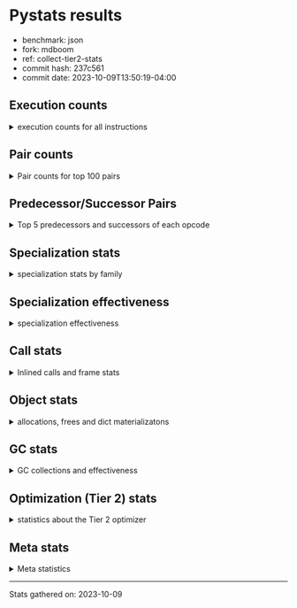 
# Pystats results

- benchmark: json
- fork: mdboom
- ref: collect-tier2-stats
- commit hash: 237c561
- commit date: 2023-10-09T13:50:19-04:00

## Execution counts

<details>
<summary> execution counts for all instructions </summary>

|Name | Count | Self | Cumulative | Miss ratio | 
|---|---:|---:|---:|---:|
| LOAD_FAST | 17,550,600 | 22.4% | 22.4% |  |
| POP_JUMP_IF_NOT_NONE | 6,192,000 | 7.9% | 30.3% |  |
| CALL | 5,163,560 | 6.6% | 36.8% |  |
| LOAD_FAST_LOAD_FAST | 4,129,260 | 5.3% | 42.1% |  |
| LOAD_ATTR_METHOD_NO_DICT | 3,097,080 | 3.9% | 46.0% |  |
| LOAD_CONST | 3,096,360 | 3.9% | 50.0% |  |
| RESUME_CHECK | 3,096,360 | 3.9% | 53.9% |  |
| RETURN_VALUE | 3,096,240 | 3.9% | 57.9% |  |
| LOAD_GLOBAL_BUILTIN | 3,096,120 | 3.9% | 61.8% |  |
| POP_JUMP_IF_FALSE | 3,096,000 | 3.9% | 65.8% |  |
| PUSH_NULL | 2,066,220 | 2.6% | 68.4% |  |
| STORE_FAST_STORE_FAST | 2,064,120 | 2.6% | 71.0% |  |
| UNPACK_SEQUENCE_TWO_TUPLE | 2,064,120 | 2.6% | 73.7% |  |
| CALL_METHOD_DESCRIPTOR_FAST | 2,064,060 | 2.6% | 76.3% |  |
| LOAD_ATTR_METHOD_WITH_VALUES | 2,064,000 | 2.6% | 78.9% |  |
| TO_BOOL_BOOL | 2,064,000 | 2.6% | 81.6% |  |
| STORE_FAST | 1,036,260 | 1.3% | 82.9% |  |
| LOAD_GLOBAL_MODULE | 1,034,260 | 1.3% | 84.2% |  |
| ENTER_EXECUTOR | 1,032,960 | 1.3% | 85.5% |  |
| POP_JUMP_IF_TRUE | 1,032,960 | 1.3% | 86.8% |  |
| TO_BOOL | 1,032,240 | 1.3% | 88.1% |  |
| POP_TOP | 1,032,180 | 1.3% | 89.5% |  |
| LOAD_ATTR_INSTANCE_VALUE | 1,032,120 | 1.3% | 90.8% |  |
| NOP | 1,032,060 | 1.3% | 92.1% |  |
| BUILD_TUPLE | 1,032,060 | 1.3% | 93.4% |  |
| CALL_KW | 1,032,000 | 1.3% | 94.7% |  |
| CALL_ISINSTANCE | 1,032,000 | 1.3% | 96.0% |  |
| CALL_LEN | 1,032,000 | 1.3% | 97.4% |  |
| CALL_PY_WITH_DEFAULTS | 1,032,000 | 1.3% | 98.7% |  |
| COMPARE_OP_INT | 1,032,000 | 1.3% | 100.0% |  |
| LOAD_ATTR_MODULE | 2,080 | 0.0% | 100.0% |  |
| GET_ITER | 1,020 | 0.0% | 100.0% |  |
| CALL_LIST_APPEND | 1,020 | 0.0% | 100.0% |  |
| BINARY_OP_ADD_FLOAT | 960 | 0.0% | 100.0% | 6.2% |
| BINARY_OP_SUBTRACT_FLOAT | 960 | 0.0% | 100.0% |  |
| FOR_ITER_LIST | 960 | 0.0% | 100.0% |  |
| TO_BOOL_STR | 960 | 0.0% | 100.0% |  |
| LOAD_ATTR | 320 | 0.0% | 100.0% |  |
| LOAD_DEREF | 180 | 0.0% | 100.0% |  |
| STORE_ATTR_INSTANCE_VALUE | 180 | 0.0% | 100.0% |  |
| LOAD_GLOBAL | 140 | 0.0% | 100.0% |  |
| INTERPRETER_EXIT | 120 | 0.0% | 100.0% |  |
| BUILD_LIST | 120 | 0.0% | 100.0% |  |
| CALL_FUNCTION_EX | 120 | 0.0% | 100.0% |  |
| RETURN_CONST | 120 | 0.0% | 100.0% |  |
| CALL_PY_EXACT_ARGS | 120 | 0.0% | 100.0% |  |
| BINARY_OP | 80 | 0.0% | 100.0% |  |
| BINARY_SLICE | 60 | 0.0% | 100.0% |  |
| BEFORE_WITH | 60 | 0.0% | 100.0% |  |
| CALL_INTRINSIC_1 | 60 | 0.0% | 100.0% |  |
| COPY_FREE_VARS | 60 | 0.0% | 100.0% |  |
| LIST_EXTEND | 60 | 0.0% | 100.0% |  |
| LOAD_FAST_CHECK | 60 | 0.0% | 100.0% |  |
| CALL_BUILTIN_CLASS | 60 | 0.0% | 100.0% |  |
| CALL_BUILTIN_FAST | 60 | 0.0% | 100.0% |  |
| CALL_BUILTIN_FAST_WITH_KEYWORDS | 60 | 0.0% | 100.0% |  |
| CALL_METHOD_DESCRIPTOR_FAST_WITH_KEYWORDS | 60 | 0.0% | 100.0% |  |
| FOR_ITER_RANGE | 60 | 0.0% | 100.0% |  |
| JUMP_BACKWARD | 20 | 0.0% | 100.0% |  |
| UNPACK_SEQUENCE | 20 | 0.0% | 100.0% |  |


</details>

## Pair counts

<details>
<summary> Pair counts for top 100 pairs </summary>

|Pair | Count | Self | Cumulative | 
|---|---:|---:|---:|
| LOAD_FAST POP_JUMP_IF_NOT_NONE | 6,192,000 | 7.9% | 7.9% |
| POP_JUMP_IF_NOT_NONE LOAD_FAST | 6,192,000 | 7.9% | 15.8% |
| POP_JUMP_IF_FALSE LOAD_FAST | 3,096,000 | 3.9% | 19.7% |
| UNPACK_SEQUENCE_TWO_TUPLE STORE_FAST_STORE_FAST | 2,064,120 | 2.6% | 22.4% |
| LOAD_CONST CALL | 2,064,060 | 2.6% | 25.0% |
| LOAD_GLOBAL_BUILTIN LOAD_FAST | 2,064,060 | 2.6% | 27.6% |
| CALL LOAD_ATTR_METHOD_NO_DICT | 2,064,000 | 2.6% | 30.2% |
| LOAD_FAST LOAD_GLOBAL_BUILTIN | 2,064,000 | 2.6% | 32.9% |
| LOAD_FAST_LOAD_FAST CALL | 2,064,000 | 2.6% | 35.5% |
| LOAD_ATTR_METHOD_NO_DICT CALL_METHOD_DESCRIPTOR_FAST | 2,064,000 | 2.6% | 38.1% |
| TO_BOOL_BOOL POP_JUMP_IF_FALSE | 2,064,000 | 2.6% | 40.8% |
| STORE_FAST LOAD_FAST | 1,035,000 | 1.3% | 42.1% |
| PUSH_NULL LOAD_FAST | 1,033,080 | 1.3% | 43.4% |
| LOAD_FAST LOAD_ATTR_METHOD_NO_DICT | 1,033,000 | 1.3% | 44.7% |
| POP_JUMP_IF_TRUE LOAD_GLOBAL_MODULE | 1,032,960 | 1.3% | 46.0% |
| LOAD_FAST RETURN_VALUE | 1,032,120 | 1.3% | 47.4% |
| RETURN_VALUE RETURN_VALUE | 1,032,060 | 1.3% | 48.7% |
| BUILD_TUPLE RETURN_VALUE | 1,032,060 | 1.3% | 50.0% |
| LOAD_FAST LOAD_ATTR_INSTANCE_VALUE | 1,032,060 | 1.3% | 51.3% |
| LOAD_FAST_LOAD_FAST BUILD_TUPLE | 1,032,060 | 1.3% | 52.6% |
| STORE_FAST_STORE_FAST LOAD_FAST | 1,032,060 | 1.3% | 53.9% |
| STORE_FAST_STORE_FAST LOAD_FAST_LOAD_FAST | 1,032,060 | 1.3% | 55.2% |
| CALL_METHOD_DESCRIPTOR_FAST STORE_FAST | 1,032,060 | 1.3% | 56.6% |
| RESUME_CHECK LOAD_FAST | 1,032,060 | 1.3% | 57.9% |
| RETURN_VALUE UNPACK_SEQUENCE_TWO_TUPLE | 1,032,040 | 1.3% | 59.2% |
| RESUME_CHECK LOAD_GLOBAL_BUILTIN | 1,032,040 | 1.3% | 60.5% |
| NOP LOAD_FAST | 1,032,000 | 1.3% | 61.8% |
| POP_TOP ENTER_EXECUTOR | 1,032,000 | 1.3% | 63.1% |
| PUSH_NULL LOAD_FAST_LOAD_FAST | 1,032,000 | 1.3% | 64.5% |
| RETURN_VALUE POP_TOP | 1,032,000 | 1.3% | 65.8% |
| TO_BOOL POP_JUMP_IF_TRUE | 1,032,000 | 1.3% | 67.1% |
| CALL RESUME_CHECK | 1,032,000 | 1.3% | 68.4% |
| CALL TO_BOOL_BOOL | 1,032,000 | 1.3% | 69.7% |
| CALL UNPACK_SEQUENCE_TWO_TUPLE | 1,032,000 | 1.3% | 71.0% |
| CALL_KW RESUME_CHECK | 1,032,000 | 1.3% | 72.3% |
| LOAD_CONST CALL_KW | 1,032,000 | 1.3% | 73.7% |
| LOAD_FAST PUSH_NULL | 1,032,000 | 1.3% | 75.0% |
| LOAD_FAST TO_BOOL | 1,032,000 | 1.3% | 76.3% |
| LOAD_FAST LOAD_CONST | 1,032,000 | 1.3% | 77.6% |
| LOAD_FAST CALL_LEN | 1,032,000 | 1.3% | 78.9% |
| LOAD_FAST CALL_PY_WITH_DEFAULTS | 1,032,000 | 1.3% | 80.2% |
| LOAD_FAST LOAD_ATTR_METHOD_WITH_VALUES | 1,032,000 | 1.3% | 81.6% |
| LOAD_FAST_LOAD_FAST PUSH_NULL | 1,032,000 | 1.3% | 82.9% |
| CALL_ISINSTANCE TO_BOOL_BOOL | 1,032,000 | 1.3% | 84.2% |
| CALL_LEN COMPARE_OP_INT | 1,032,000 | 1.3% | 85.5% |
| CALL_METHOD_DESCRIPTOR_FAST LOAD_CONST | 1,032,000 | 1.3% | 86.8% |
| CALL_PY_WITH_DEFAULTS RESUME_CHECK | 1,032,000 | 1.3% | 88.1% |
| COMPARE_OP_INT POP_JUMP_IF_FALSE | 1,032,000 | 1.3% | 89.4% |
| LOAD_ATTR_INSTANCE_VALUE LOAD_FAST_LOAD_FAST | 1,032,000 | 1.3% | 90.8% |
| LOAD_ATTR_METHOD_NO_DICT LOAD_CONST | 1,032,000 | 1.3% | 92.1% |
| LOAD_ATTR_METHOD_WITH_VALUES LOAD_FAST | 1,032,000 | 1.3% | 93.4% |
| LOAD_ATTR_METHOD_WITH_VALUES LOAD_FAST_LOAD_FAST | 1,032,000 | 1.3% | 94.7% |
| LOAD_GLOBAL_BUILTIN CALL_ISINSTANCE | 1,032,000 | 1.3% | 96.0% |
| LOAD_GLOBAL_MODULE LOAD_ATTR_METHOD_WITH_VALUES | 1,032,000 | 1.3% | 97.3% |
| RESUME_CHECK NOP | 1,032,000 | 1.3% | 98.6% |
| ENTER_EXECUTOR CALL | 1,031,940 | 1.3% | 100.0% |
| LOAD_ATTR_MODULE PUSH_NULL | 2,080 | 0.0% | 100.0% |
| LOAD_GLOBAL_MODULE LOAD_ATTR_MODULE | 2,040 | 0.0% | 100.0% |
| CALL STORE_FAST | 1,920 | 0.0% | 100.0% |
| CALL CALL | 1,360 | 0.0% | 100.0% |
| PUSH_NULL CALL | 1,140 | 0.0% | 100.0% |
| LOAD_FAST CALL | 1,000 | 0.0% | 100.0% |
| GET_ITER FOR_ITER_LIST | 960 | 0.0% | 100.0% |
| ENTER_EXECUTOR LOAD_GLOBAL_MODULE | 960 | 0.0% | 100.0% |
| LOAD_FAST GET_ITER | 960 | 0.0% | 100.0% |
| LOAD_FAST BINARY_OP_SUBTRACT_FLOAT | 960 | 0.0% | 100.0% |
| LOAD_FAST CALL_LIST_APPEND | 960 | 0.0% | 100.0% |
| LOAD_FAST TO_BOOL_STR | 960 | 0.0% | 100.0% |
| LOAD_FAST_LOAD_FAST LOAD_FAST | 960 | 0.0% | 100.0% |
| STORE_FAST LOAD_FAST_LOAD_FAST | 960 | 0.0% | 100.0% |
| BINARY_OP_ADD_FLOAT STORE_FAST | 960 | 0.0% | 100.0% |
| BINARY_OP_SUBTRACT_FLOAT BINARY_OP_ADD_FLOAT | 960 | 0.0% | 100.0% |
| FOR_ITER_LIST STORE_FAST | 960 | 0.0% | 100.0% |
| LOAD_ATTR_METHOD_NO_DICT LOAD_FAST | 960 | 0.0% | 100.0% |
| TO_BOOL_STR POP_JUMP_IF_TRUE | 960 | 0.0% | 100.0% |
| CALL_LIST_APPEND ENTER_EXECUTOR | 940 | 0.0% | 100.0% |
| TO_BOOL TO_BOOL | 240 | 0.0% | 100.0% |
| LOAD_FAST LOAD_ATTR | 140 | 0.0% | 100.0% |
| CACHE RESUME_CHECK | 120 | 0.0% | 100.0% |
| CALL POP_TOP | 120 | 0.0% | 100.0% |
| LOAD_ATTR LOAD_FAST_LOAD_FAST | 120 | 0.0% | 100.0% |
| LOAD_CONST LOAD_CONST | 120 | 0.0% | 100.0% |
| LOAD_DEREF PUSH_NULL | 120 | 0.0% | 100.0% |
| LOAD_FAST STORE_ATTR_INSTANCE_VALUE | 120 | 0.0% | 100.0% |
| STORE_FAST LOAD_CONST | 120 | 0.0% | 100.0% |
| CALL_PY_EXACT_ARGS RESUME_CHECK | 120 | 0.0% | 100.0% |
| LOAD_ATTR_INSTANCE_VALUE LOAD_FAST | 120 | 0.0% | 100.0% |
| STORE_ATTR_INSTANCE_VALUE RETURN_CONST | 120 | 0.0% | 100.0% |
| LOAD_GLOBAL_MODULE LOAD_ATTR | 100 | 0.0% | 100.0% |
| RESUME_CHECK LOAD_GLOBAL_MODULE | 100 | 0.0% | 100.0% |
| LOAD_GLOBAL LOAD_GLOBAL_MODULE | 80 | 0.0% | 100.0% |
| BINARY_SLICE LOAD_FAST | 60 | 0.0% | 100.0% |
| BEFORE_WITH STORE_FAST | 60 | 0.0% | 100.0% |
| GET_ITER FOR_ITER_RANGE | 60 | 0.0% | 100.0% |
| NOP LOAD_DEREF | 60 | 0.0% | 100.0% |
| POP_TOP NOP | 60 | 0.0% | 100.0% |
| POP_TOP LOAD_CONST | 60 | 0.0% | 100.0% |
| POP_TOP LOAD_FAST_CHECK | 60 | 0.0% | 100.0% |
| RETURN_VALUE INTERPRETER_EXIT | 60 | 0.0% | 100.0% |
| BINARY_OP STORE_FAST | 60 | 0.0% | 100.0% |


</details>

## Predecessor/Successor Pairs

<details>
<summary> Top 5 predecessors and successors of each opcode </summary>

### BINARY_SLICE

<details>
<summary> Successors and predecessors for BINARY_SLICE </summary>

|Predecessors | Count | Percentage | 
|---|---:|---:|
| LOAD_CONST | 60 | 100.0% |

|Successors | Count | Percentage | 
|---|---:|---:|
| LOAD_FAST | 60 | 100.0% |


</details>

### CACHE

<details>
<summary> Successors and predecessors for CACHE </summary>

|Successors | Count | Percentage | 
|---|---:|---:|
| RESUME_CHECK | 120 | 100.0% |


</details>

### BEFORE_WITH

<details>
<summary> Successors and predecessors for BEFORE_WITH </summary>

|Predecessors | Count | Percentage | 
|---|---:|---:|
| CALL_BUILTIN_FAST_WITH_KEYWORDS | 60 | 100.0% |

|Successors | Count | Percentage | 
|---|---:|---:|
| STORE_FAST | 60 | 100.0% |


</details>

### GET_ITER

<details>
<summary> Successors and predecessors for GET_ITER </summary>

|Predecessors | Count | Percentage | 
|---|---:|---:|
| LOAD_FAST | 960 | 94.1% |
| CALL_BUILTIN_CLASS | 60 | 5.9% |

|Successors | Count | Percentage | 
|---|---:|---:|
| FOR_ITER_LIST | 960 | 94.1% |
| FOR_ITER_RANGE | 60 | 5.9% |


</details>

### INTERPRETER_EXIT

<details>
<summary> Successors and predecessors for INTERPRETER_EXIT </summary>

|Predecessors | Count | Percentage | 
|---|---:|---:|
| RETURN_VALUE | 60 | 50.0% |
| RETURN_CONST | 60 | 50.0% |


</details>

### NOP

<details>
<summary> Successors and predecessors for NOP </summary>

|Predecessors | Count | Percentage | 
|---|---:|---:|
| RESUME_CHECK | 1,032,000 | 100.0% |
| POP_TOP | 60 | 0.0% |

|Successors | Count | Percentage | 
|---|---:|---:|
| LOAD_FAST | 1,032,000 | 100.0% |
| LOAD_DEREF | 60 | 0.0% |


</details>

### POP_TOP

<details>
<summary> Successors and predecessors for POP_TOP </summary>

|Predecessors | Count | Percentage | 
|---|---:|---:|
| RETURN_VALUE | 1,032,000 | 100.0% |
| CALL | 120 | 0.0% |
| RETURN_CONST | 60 | 0.0% |

|Successors | Count | Percentage | 
|---|---:|---:|
| ENTER_EXECUTOR | 1,032,000 | 100.0% |
| NOP | 60 | 0.0% |
| LOAD_CONST | 60 | 0.0% |
| LOAD_FAST_CHECK | 60 | 0.0% |


</details>

### PUSH_NULL

<details>
<summary> Successors and predecessors for PUSH_NULL </summary>

|Predecessors | Count | Percentage | 
|---|---:|---:|
| LOAD_FAST | 1,032,000 | 49.9% |
| LOAD_FAST_LOAD_FAST | 1,032,000 | 49.9% |
| LOAD_ATTR_MODULE | 2,080 | 0.1% |
| LOAD_DEREF | 120 | 0.0% |
| LOAD_ATTR | 20 | 0.0% |

|Successors | Count | Percentage | 
|---|---:|---:|
| LOAD_FAST | 1,033,080 | 50.0% |
| LOAD_FAST_LOAD_FAST | 1,032,000 | 49.9% |
| CALL | 1,140 | 0.1% |


</details>

### RETURN_VALUE

<details>
<summary> Successors and predecessors for RETURN_VALUE </summary>

|Predecessors | Count | Percentage | 
|---|---:|---:|
| LOAD_FAST | 1,032,120 | 33.3% |
| RETURN_VALUE | 1,032,060 | 33.3% |
| BUILD_TUPLE | 1,032,060 | 33.3% |

|Successors | Count | Percentage | 
|---|---:|---:|
| RETURN_VALUE | 1,032,060 | 33.3% |
| UNPACK_SEQUENCE_TWO_TUPLE | 1,032,040 | 33.3% |
| POP_TOP | 1,032,000 | 33.3% |
| INTERPRETER_EXIT | 60 | 0.0% |
| LOAD_GLOBAL | 40 | 0.0% |


</details>

### TO_BOOL

<details>
<summary> Successors and predecessors for TO_BOOL </summary>

|Predecessors | Count | Percentage | 
|---|---:|---:|
| LOAD_FAST | 1,032,000 | 100.0% |
| TO_BOOL | 240 | 0.0% |

|Successors | Count | Percentage | 
|---|---:|---:|
| POP_JUMP_IF_TRUE | 1,032,000 | 100.0% |
| TO_BOOL | 240 | 0.0% |


</details>

### BINARY_OP

<details>
<summary> Successors and predecessors for BINARY_OP </summary>

|Predecessors | Count | Percentage | 
|---|---:|---:|
| LOAD_FAST | 60 | 75.0% |
| BINARY_OP | 20 | 25.0% |

|Successors | Count | Percentage | 
|---|---:|---:|
| STORE_FAST | 60 | 75.0% |
| BINARY_OP | 20 | 25.0% |


</details>

### BUILD_LIST

<details>
<summary> Successors and predecessors for BUILD_LIST </summary>

|Predecessors | Count | Percentage | 
|---|---:|---:|
| LOAD_FAST | 60 | 50.0% |
| STORE_FAST | 60 | 50.0% |

|Successors | Count | Percentage | 
|---|---:|---:|
| LOAD_DEREF | 60 | 50.0% |
| STORE_FAST | 60 | 50.0% |


</details>

### BUILD_TUPLE

<details>
<summary> Successors and predecessors for BUILD_TUPLE </summary>

|Predecessors | Count | Percentage | 
|---|---:|---:|
| LOAD_FAST_LOAD_FAST | 1,032,060 | 100.0% |

|Successors | Count | Percentage | 
|---|---:|---:|
| RETURN_VALUE | 1,032,060 | 100.0% |


</details>

### CALL

<details>
<summary> Successors and predecessors for CALL </summary>

|Predecessors | Count | Percentage | 
|---|---:|---:|
| LOAD_CONST | 2,064,060 | 40.0% |
| LOAD_FAST_LOAD_FAST | 2,064,000 | 40.0% |
| ENTER_EXECUTOR | 1,031,940 | 20.0% |
| CALL | 1,360 | 0.0% |
| PUSH_NULL | 1,140 | 0.0% |

|Successors | Count | Percentage | 
|---|---:|---:|
| LOAD_ATTR_METHOD_NO_DICT | 2,064,000 | 40.0% |
| RESUME_CHECK | 1,032,000 | 20.0% |
| TO_BOOL_BOOL | 1,032,000 | 20.0% |
| UNPACK_SEQUENCE_TWO_TUPLE | 1,032,000 | 20.0% |
| STORE_FAST | 1,920 | 0.0% |


</details>

### CALL_FUNCTION_EX

<details>
<summary> Successors and predecessors for CALL_FUNCTION_EX </summary>

|Predecessors | Count | Percentage | 
|---|---:|---:|
| CALL_INTRINSIC_1 | 60 | 50.0% |
| LOAD_FAST | 60 | 50.0% |

|Successors | Count | Percentage | 
|---|---:|---:|
| COPY_FREE_VARS | 60 | 50.0% |
| RESUME_CHECK | 60 | 50.0% |


</details>

### CALL_INTRINSIC_1

<details>
<summary> Successors and predecessors for CALL_INTRINSIC_1 </summary>

|Predecessors | Count | Percentage | 
|---|---:|---:|
| LIST_EXTEND | 60 | 100.0% |

|Successors | Count | Percentage | 
|---|---:|---:|
| CALL_FUNCTION_EX | 60 | 100.0% |


</details>

### CALL_KW

<details>
<summary> Successors and predecessors for CALL_KW </summary>

|Predecessors | Count | Percentage | 
|---|---:|---:|
| LOAD_CONST | 1,032,000 | 100.0% |

|Successors | Count | Percentage | 
|---|---:|---:|
| RESUME_CHECK | 1,032,000 | 100.0% |


</details>

### COPY_FREE_VARS

<details>
<summary> Successors and predecessors for COPY_FREE_VARS </summary>

|Predecessors | Count | Percentage | 
|---|---:|---:|
| CALL_FUNCTION_EX | 60 | 100.0% |

|Successors | Count | Percentage | 
|---|---:|---:|
| RESUME_CHECK | 60 | 100.0% |


</details>

### ENTER_EXECUTOR

<details>
<summary> Successors and predecessors for ENTER_EXECUTOR </summary>

|Predecessors | Count | Percentage | 
|---|---:|---:|
| POP_TOP | 1,032,000 | 99.9% |
| CALL_LIST_APPEND | 940 | 0.1% |
| JUMP_BACKWARD | 20 | 0.0% |

|Successors | Count | Percentage | 
|---|---:|---:|
| CALL | 1,031,940 | 99.9% |
| LOAD_GLOBAL_MODULE | 960 | 0.1% |
| LOAD_FAST | 60 | 0.0% |


</details>

### JUMP_BACKWARD

<details>
<summary> Successors and predecessors for JUMP_BACKWARD </summary>

|Predecessors | Count | Percentage | 
|---|---:|---:|
| CALL_LIST_APPEND | 20 | 100.0% |

|Successors | Count | Percentage | 
|---|---:|---:|
| ENTER_EXECUTOR | 20 | 100.0% |


</details>

### LIST_EXTEND

<details>
<summary> Successors and predecessors for LIST_EXTEND </summary>

|Predecessors | Count | Percentage | 
|---|---:|---:|
| LOAD_DEREF | 60 | 100.0% |

|Successors | Count | Percentage | 
|---|---:|---:|
| CALL_INTRINSIC_1 | 60 | 100.0% |


</details>

### LOAD_ATTR

<details>
<summary> Successors and predecessors for LOAD_ATTR </summary>

|Predecessors | Count | Percentage | 
|---|---:|---:|
| LOAD_FAST | 140 | 43.8% |
| LOAD_GLOBAL_MODULE | 100 | 31.2% |
| LOAD_ATTR | 40 | 12.5% |
| LOAD_FAST_CHECK | 20 | 6.2% |
| LOAD_GLOBAL | 20 | 6.2% |

|Successors | Count | Percentage | 
|---|---:|---:|
| LOAD_FAST_LOAD_FAST | 120 | 37.5% |
| LOAD_ATTR | 40 | 12.5% |
| CALL_METHOD_DESCRIPTOR_FAST | 40 | 12.5% |
| LOAD_ATTR_METHOD_NO_DICT | 40 | 12.5% |
| LOAD_ATTR_MODULE | 40 | 12.5% |


</details>

### LOAD_CONST

<details>
<summary> Successors and predecessors for LOAD_CONST </summary>

|Predecessors | Count | Percentage | 
|---|---:|---:|
| LOAD_FAST | 1,032,000 | 33.3% |
| CALL_METHOD_DESCRIPTOR_FAST | 1,032,000 | 33.3% |
| LOAD_ATTR_METHOD_NO_DICT | 1,032,000 | 33.3% |
| LOAD_CONST | 120 | 0.0% |
| STORE_FAST | 120 | 0.0% |

|Successors | Count | Percentage | 
|---|---:|---:|
| CALL | 2,064,060 | 66.7% |
| CALL_KW | 1,032,000 | 33.3% |
| LOAD_CONST | 120 | 0.0% |
| BINARY_SLICE | 60 | 0.0% |
| LOAD_FAST | 60 | 0.0% |


</details>

### LOAD_DEREF

<details>
<summary> Successors and predecessors for LOAD_DEREF </summary>

|Predecessors | Count | Percentage | 
|---|---:|---:|
| NOP | 60 | 33.3% |
| BUILD_LIST | 60 | 33.3% |
| RESUME_CHECK | 60 | 33.3% |

|Successors | Count | Percentage | 
|---|---:|---:|
| PUSH_NULL | 120 | 66.7% |
| LIST_EXTEND | 60 | 33.3% |


</details>

### LOAD_FAST

<details>
<summary> Successors and predecessors for LOAD_FAST </summary>

|Predecessors | Count | Percentage | 
|---|---:|---:|
| POP_JUMP_IF_NOT_NONE | 6,192,000 | 35.3% |
| POP_JUMP_IF_FALSE | 3,096,000 | 17.6% |
| LOAD_GLOBAL_BUILTIN | 2,064,060 | 11.8% |
| STORE_FAST | 1,035,000 | 5.9% |
| PUSH_NULL | 1,033,080 | 5.9% |

|Successors | Count | Percentage | 
|---|---:|---:|
| POP_JUMP_IF_NOT_NONE | 6,192,000 | 35.3% |
| LOAD_GLOBAL_BUILTIN | 2,064,000 | 11.8% |
| LOAD_ATTR_METHOD_NO_DICT | 1,033,000 | 5.9% |
| RETURN_VALUE | 1,032,120 | 5.9% |
| LOAD_ATTR_INSTANCE_VALUE | 1,032,060 | 5.9% |


</details>

### LOAD_FAST_CHECK

<details>
<summary> Successors and predecessors for LOAD_FAST_CHECK </summary>

|Predecessors | Count | Percentage | 
|---|---:|---:|
| POP_TOP | 60 | 100.0% |

|Successors | Count | Percentage | 
|---|---:|---:|
| LOAD_ATTR_METHOD_NO_DICT | 40 | 66.7% |
| LOAD_ATTR | 20 | 33.3% |


</details>

### LOAD_FAST_LOAD_FAST

<details>
<summary> Successors and predecessors for LOAD_FAST_LOAD_FAST </summary>

|Predecessors | Count | Percentage | 
|---|---:|---:|
| STORE_FAST_STORE_FAST | 1,032,060 | 25.0% |
| PUSH_NULL | 1,032,000 | 25.0% |
| LOAD_ATTR_INSTANCE_VALUE | 1,032,000 | 25.0% |
| LOAD_ATTR_METHOD_WITH_VALUES | 1,032,000 | 25.0% |
| STORE_FAST | 960 | 0.0% |

|Successors | Count | Percentage | 
|---|---:|---:|
| CALL | 2,064,000 | 50.0% |
| BUILD_TUPLE | 1,032,060 | 25.0% |
| PUSH_NULL | 1,032,000 | 25.0% |
| LOAD_FAST | 960 | 0.0% |
| LOAD_CONST | 60 | 0.0% |


</details>

### LOAD_GLOBAL

<details>
<summary> Successors and predecessors for LOAD_GLOBAL </summary>

|Predecessors | Count | Percentage | 
|---|---:|---:|
| RETURN_VALUE | 40 | 28.6% |
| RESUME_CHECK | 40 | 28.6% |
| STORE_FAST | 20 | 14.3% |
| LOAD_ATTR_METHOD_NO_DICT | 20 | 14.3% |
| LOAD_GLOBAL_BUILTIN | 20 | 14.3% |

|Successors | Count | Percentage | 
|---|---:|---:|
| LOAD_GLOBAL_MODULE | 80 | 57.1% |
| LOAD_GLOBAL_BUILTIN | 40 | 28.6% |
| LOAD_ATTR | 20 | 14.3% |


</details>

### POP_JUMP_IF_FALSE

<details>
<summary> Successors and predecessors for POP_JUMP_IF_FALSE </summary>

|Predecessors | Count | Percentage | 
|---|---:|---:|
| TO_BOOL_BOOL | 2,064,000 | 66.7% |
| COMPARE_OP_INT | 1,032,000 | 33.3% |

|Successors | Count | Percentage | 
|---|---:|---:|
| LOAD_FAST | 3,096,000 | 100.0% |


</details>

### POP_JUMP_IF_NOT_NONE

<details>
<summary> Successors and predecessors for POP_JUMP_IF_NOT_NONE </summary>

|Predecessors | Count | Percentage | 
|---|---:|---:|
| LOAD_FAST | 6,192,000 | 100.0% |

|Successors | Count | Percentage | 
|---|---:|---:|
| LOAD_FAST | 6,192,000 | 100.0% |


</details>

### POP_JUMP_IF_TRUE

<details>
<summary> Successors and predecessors for POP_JUMP_IF_TRUE </summary>

|Predecessors | Count | Percentage | 
|---|---:|---:|
| TO_BOOL | 1,032,000 | 99.9% |
| TO_BOOL_STR | 960 | 0.1% |

|Successors | Count | Percentage | 
|---|---:|---:|
| LOAD_GLOBAL_MODULE | 1,032,960 | 100.0% |


</details>

### RETURN_CONST

<details>
<summary> Successors and predecessors for RETURN_CONST </summary>

|Predecessors | Count | Percentage | 
|---|---:|---:|
| STORE_ATTR_INSTANCE_VALUE | 120 | 100.0% |

|Successors | Count | Percentage | 
|---|---:|---:|
| INTERPRETER_EXIT | 60 | 50.0% |
| POP_TOP | 60 | 50.0% |


</details>

### STORE_FAST

<details>
<summary> Successors and predecessors for STORE_FAST </summary>

|Predecessors | Count | Percentage | 
|---|---:|---:|
| CALL_METHOD_DESCRIPTOR_FAST | 1,032,060 | 99.6% |
| CALL | 1,920 | 0.2% |
| BINARY_OP_ADD_FLOAT | 960 | 0.1% |
| FOR_ITER_LIST | 960 | 0.1% |
| BEFORE_WITH | 60 | 0.0% |

|Successors | Count | Percentage | 
|---|---:|---:|
| LOAD_FAST | 1,035,000 | 99.9% |
| LOAD_FAST_LOAD_FAST | 960 | 0.1% |
| LOAD_CONST | 120 | 0.0% |
| BUILD_LIST | 60 | 0.0% |
| LOAD_GLOBAL_MODULE | 60 | 0.0% |


</details>

### STORE_FAST_STORE_FAST

<details>
<summary> Successors and predecessors for STORE_FAST_STORE_FAST </summary>

|Predecessors | Count | Percentage | 
|---|---:|---:|
| UNPACK_SEQUENCE_TWO_TUPLE | 2,064,120 | 100.0% |

|Successors | Count | Percentage | 
|---|---:|---:|
| LOAD_FAST | 1,032,060 | 50.0% |
| LOAD_FAST_LOAD_FAST | 1,032,060 | 50.0% |


</details>

### UNPACK_SEQUENCE

<details>
<summary> Successors and predecessors for UNPACK_SEQUENCE </summary>

|Predecessors | Count | Percentage | 
|---|---:|---:|
| RETURN_VALUE | 20 | 100.0% |

|Successors | Count | Percentage | 
|---|---:|---:|
| UNPACK_SEQUENCE_TWO_TUPLE | 20 | 100.0% |


</details>

### BINARY_OP_ADD_FLOAT

<details>
<summary> Successors and predecessors for BINARY_OP_ADD_FLOAT </summary>

|Predecessors | Count | Percentage | 
|---|---:|---:|
| BINARY_OP_SUBTRACT_FLOAT | 960 | 100.0% |

|Successors | Count | Percentage | 
|---|---:|---:|
| STORE_FAST | 960 | 100.0% |


</details>

### BINARY_OP_SUBTRACT_FLOAT

<details>
<summary> Successors and predecessors for BINARY_OP_SUBTRACT_FLOAT </summary>

|Predecessors | Count | Percentage | 
|---|---:|---:|
| LOAD_FAST | 960 | 100.0% |

|Successors | Count | Percentage | 
|---|---:|---:|
| BINARY_OP_ADD_FLOAT | 960 | 100.0% |


</details>

### CALL_BUILTIN_CLASS

<details>
<summary> Successors and predecessors for CALL_BUILTIN_CLASS </summary>

|Predecessors | Count | Percentage | 
|---|---:|---:|
| LOAD_FAST | 40 | 66.7% |
| CALL | 20 | 33.3% |

|Successors | Count | Percentage | 
|---|---:|---:|
| GET_ITER | 60 | 100.0% |


</details>

### CALL_BUILTIN_FAST

<details>
<summary> Successors and predecessors for CALL_BUILTIN_FAST </summary>

|Predecessors | Count | Percentage | 
|---|---:|---:|
| LOAD_FAST | 60 | 100.0% |

|Successors | Count | Percentage | 
|---|---:|---:|
| UNPACK_SEQUENCE_TWO_TUPLE | 60 | 100.0% |


</details>

### CALL_BUILTIN_FAST_WITH_KEYWORDS

<details>
<summary> Successors and predecessors for CALL_BUILTIN_FAST_WITH_KEYWORDS </summary>

|Predecessors | Count | Percentage | 
|---|---:|---:|
| LOAD_GLOBAL_MODULE | 40 | 66.7% |
| CALL | 20 | 33.3% |

|Successors | Count | Percentage | 
|---|---:|---:|
| BEFORE_WITH | 60 | 100.0% |


</details>

### CALL_ISINSTANCE

<details>
<summary> Successors and predecessors for CALL_ISINSTANCE </summary>

|Predecessors | Count | Percentage | 
|---|---:|---:|
| LOAD_GLOBAL_BUILTIN | 1,032,000 | 100.0% |

|Successors | Count | Percentage | 
|---|---:|---:|
| TO_BOOL_BOOL | 1,032,000 | 100.0% |


</details>

### CALL_LEN

<details>
<summary> Successors and predecessors for CALL_LEN </summary>

|Predecessors | Count | Percentage | 
|---|---:|---:|
| LOAD_FAST | 1,032,000 | 100.0% |

|Successors | Count | Percentage | 
|---|---:|---:|
| COMPARE_OP_INT | 1,032,000 | 100.0% |


</details>

### CALL_LIST_APPEND

<details>
<summary> Successors and predecessors for CALL_LIST_APPEND </summary>

|Predecessors | Count | Percentage | 
|---|---:|---:|
| LOAD_FAST | 960 | 94.1% |
| CALL | 60 | 5.9% |

|Successors | Count | Percentage | 
|---|---:|---:|
| ENTER_EXECUTOR | 940 | 92.2% |
| LOAD_FAST_LOAD_FAST | 60 | 5.9% |
| JUMP_BACKWARD | 20 | 2.0% |


</details>

### CALL_METHOD_DESCRIPTOR_FAST

<details>
<summary> Successors and predecessors for CALL_METHOD_DESCRIPTOR_FAST </summary>

|Predecessors | Count | Percentage | 
|---|---:|---:|
| LOAD_ATTR_METHOD_NO_DICT | 2,064,000 | 100.0% |
| LOAD_ATTR | 40 | 0.0% |
| CALL | 20 | 0.0% |

|Successors | Count | Percentage | 
|---|---:|---:|
| STORE_FAST | 1,032,060 | 50.0% |
| LOAD_CONST | 1,032,000 | 50.0% |


</details>

### CALL_METHOD_DESCRIPTOR_FAST_WITH_KEYWORDS

<details>
<summary> Successors and predecessors for CALL_METHOD_DESCRIPTOR_FAST_WITH_KEYWORDS </summary>

|Predecessors | Count | Percentage | 
|---|---:|---:|
| LOAD_ATTR_METHOD_NO_DICT | 40 | 66.7% |
| CALL | 20 | 33.3% |

|Successors | Count | Percentage | 
|---|---:|---:|
| STORE_FAST | 60 | 100.0% |


</details>

### CALL_PY_EXACT_ARGS

<details>
<summary> Successors and predecessors for CALL_PY_EXACT_ARGS </summary>

|Predecessors | Count | Percentage | 
|---|---:|---:|
| LOAD_FAST_LOAD_FAST | 60 | 50.0% |
| LOAD_FAST | 40 | 33.3% |
| CALL | 20 | 16.7% |

|Successors | Count | Percentage | 
|---|---:|---:|
| RESUME_CHECK | 120 | 100.0% |


</details>

### CALL_PY_WITH_DEFAULTS

<details>
<summary> Successors and predecessors for CALL_PY_WITH_DEFAULTS </summary>

|Predecessors | Count | Percentage | 
|---|---:|---:|
| LOAD_FAST | 1,032,000 | 100.0% |

|Successors | Count | Percentage | 
|---|---:|---:|
| RESUME_CHECK | 1,032,000 | 100.0% |


</details>

### COMPARE_OP_INT

<details>
<summary> Successors and predecessors for COMPARE_OP_INT </summary>

|Predecessors | Count | Percentage | 
|---|---:|---:|
| CALL_LEN | 1,032,000 | 100.0% |

|Successors | Count | Percentage | 
|---|---:|---:|
| POP_JUMP_IF_FALSE | 1,032,000 | 100.0% |


</details>

### FOR_ITER_LIST

<details>
<summary> Successors and predecessors for FOR_ITER_LIST </summary>

|Predecessors | Count | Percentage | 
|---|---:|---:|
| GET_ITER | 960 | 100.0% |

|Successors | Count | Percentage | 
|---|---:|---:|
| STORE_FAST | 960 | 100.0% |


</details>

### FOR_ITER_RANGE

<details>
<summary> Successors and predecessors for FOR_ITER_RANGE </summary>

|Predecessors | Count | Percentage | 
|---|---:|---:|
| GET_ITER | 60 | 100.0% |

|Successors | Count | Percentage | 
|---|---:|---:|
| STORE_FAST | 60 | 100.0% |


</details>

### LOAD_ATTR_INSTANCE_VALUE

<details>
<summary> Successors and predecessors for LOAD_ATTR_INSTANCE_VALUE </summary>

|Predecessors | Count | Percentage | 
|---|---:|---:|
| LOAD_FAST | 1,032,060 | 100.0% |
| LOAD_FAST_LOAD_FAST | 60 | 0.0% |

|Successors | Count | Percentage | 
|---|---:|---:|
| LOAD_FAST_LOAD_FAST | 1,032,000 | 100.0% |
| LOAD_FAST | 120 | 0.0% |


</details>

### LOAD_ATTR_METHOD_NO_DICT

<details>
<summary> Successors and predecessors for LOAD_ATTR_METHOD_NO_DICT </summary>

|Predecessors | Count | Percentage | 
|---|---:|---:|
| CALL | 2,064,000 | 66.6% |
| LOAD_FAST | 1,033,000 | 33.4% |
| LOAD_ATTR | 40 | 0.0% |
| LOAD_FAST_CHECK | 40 | 0.0% |

|Successors | Count | Percentage | 
|---|---:|---:|
| CALL_METHOD_DESCRIPTOR_FAST | 2,064,000 | 66.6% |
| LOAD_CONST | 1,032,000 | 33.3% |
| LOAD_FAST | 960 | 0.0% |
| CALL_METHOD_DESCRIPTOR_FAST_WITH_KEYWORDS | 40 | 0.0% |
| LOAD_GLOBAL_MODULE | 40 | 0.0% |


</details>

### LOAD_ATTR_METHOD_WITH_VALUES

<details>
<summary> Successors and predecessors for LOAD_ATTR_METHOD_WITH_VALUES </summary>

|Predecessors | Count | Percentage | 
|---|---:|---:|
| LOAD_FAST | 1,032,000 | 50.0% |
| LOAD_GLOBAL_MODULE | 1,032,000 | 50.0% |

|Successors | Count | Percentage | 
|---|---:|---:|
| LOAD_FAST | 1,032,000 | 50.0% |
| LOAD_FAST_LOAD_FAST | 1,032,000 | 50.0% |


</details>

### LOAD_ATTR_MODULE

<details>
<summary> Successors and predecessors for LOAD_ATTR_MODULE </summary>

|Predecessors | Count | Percentage | 
|---|---:|---:|
| LOAD_GLOBAL_MODULE | 2,040 | 98.1% |
| LOAD_ATTR | 40 | 1.9% |

|Successors | Count | Percentage | 
|---|---:|---:|
| PUSH_NULL | 2,080 | 100.0% |


</details>

### LOAD_GLOBAL_BUILTIN

<details>
<summary> Successors and predecessors for LOAD_GLOBAL_BUILTIN </summary>

|Predecessors | Count | Percentage | 
|---|---:|---:|
| LOAD_FAST | 2,064,000 | 66.7% |
| RESUME_CHECK | 1,032,040 | 33.3% |
| LOAD_GLOBAL | 40 | 0.0% |
| STORE_FAST | 40 | 0.0% |

|Successors | Count | Percentage | 
|---|---:|---:|
| LOAD_FAST | 2,064,060 | 66.7% |
| CALL_ISINSTANCE | 1,032,000 | 33.3% |
| LOAD_GLOBAL_MODULE | 40 | 0.0% |
| LOAD_GLOBAL | 20 | 0.0% |


</details>

### LOAD_GLOBAL_MODULE

<details>
<summary> Successors and predecessors for LOAD_GLOBAL_MODULE </summary>

|Predecessors | Count | Percentage | 
|---|---:|---:|
| POP_JUMP_IF_TRUE | 1,032,960 | 99.9% |
| ENTER_EXECUTOR | 960 | 0.1% |
| RESUME_CHECK | 100 | 0.0% |
| LOAD_GLOBAL | 80 | 0.0% |
| STORE_FAST | 60 | 0.0% |

|Successors | Count | Percentage | 
|---|---:|---:|
| LOAD_ATTR_METHOD_WITH_VALUES | 1,032,000 | 99.8% |
| LOAD_ATTR_MODULE | 2,040 | 0.2% |
| LOAD_ATTR | 100 | 0.0% |
| LOAD_FAST | 60 | 0.0% |
| CALL_BUILTIN_FAST_WITH_KEYWORDS | 40 | 0.0% |


</details>

### RESUME_CHECK

<details>
<summary> Successors and predecessors for RESUME_CHECK </summary>

|Predecessors | Count | Percentage | 
|---|---:|---:|
| CALL | 1,032,000 | 33.3% |
| CALL_KW | 1,032,000 | 33.3% |
| CALL_PY_WITH_DEFAULTS | 1,032,000 | 33.3% |
| CACHE | 120 | 0.0% |
| CALL_PY_EXACT_ARGS | 120 | 0.0% |

|Successors | Count | Percentage | 
|---|---:|---:|
| LOAD_FAST | 1,032,060 | 33.3% |
| LOAD_GLOBAL_BUILTIN | 1,032,040 | 33.3% |
| NOP | 1,032,000 | 33.3% |
| LOAD_GLOBAL_MODULE | 100 | 0.0% |
| LOAD_DEREF | 60 | 0.0% |


</details>

### STORE_ATTR_INSTANCE_VALUE

<details>
<summary> Successors and predecessors for STORE_ATTR_INSTANCE_VALUE </summary>

|Predecessors | Count | Percentage | 
|---|---:|---:|
| LOAD_FAST | 120 | 66.7% |
| LOAD_FAST_LOAD_FAST | 60 | 33.3% |

|Successors | Count | Percentage | 
|---|---:|---:|
| RETURN_CONST | 120 | 66.7% |
| LOAD_FAST | 60 | 33.3% |


</details>

### TO_BOOL_BOOL

<details>
<summary> Successors and predecessors for TO_BOOL_BOOL </summary>

|Predecessors | Count | Percentage | 
|---|---:|---:|
| CALL | 1,032,000 | 50.0% |
| CALL_ISINSTANCE | 1,032,000 | 50.0% |

|Successors | Count | Percentage | 
|---|---:|---:|
| POP_JUMP_IF_FALSE | 2,064,000 | 100.0% |


</details>

### TO_BOOL_STR

<details>
<summary> Successors and predecessors for TO_BOOL_STR </summary>

|Predecessors | Count | Percentage | 
|---|---:|---:|
| LOAD_FAST | 960 | 100.0% |

|Successors | Count | Percentage | 
|---|---:|---:|
| POP_JUMP_IF_TRUE | 960 | 100.0% |


</details>

### UNPACK_SEQUENCE_TWO_TUPLE

<details>
<summary> Successors and predecessors for UNPACK_SEQUENCE_TWO_TUPLE </summary>

|Predecessors | Count | Percentage | 
|---|---:|---:|
| RETURN_VALUE | 1,032,040 | 50.0% |
| CALL | 1,032,000 | 50.0% |
| CALL_BUILTIN_FAST | 60 | 0.0% |
| UNPACK_SEQUENCE | 20 | 0.0% |

|Successors | Count | Percentage | 
|---|---:|---:|
| STORE_FAST_STORE_FAST | 2,064,120 | 100.0% |


</details>


</details>

## Specialization stats

<details>
<summary> specialization stats by family </summary>

### BINARY_OP

<details>
<summary> specialization stats for BINARY_OP family </summary>

|Kind | Count | Ratio | 
|---|---:|---:|
|     deferred | 60 | 3.0% |
|          hit | 1,860 | 93.0% |
|         miss | 60 | 3.0% |

| | Count | Ratio | 
|---|---:|---:|
| Success | 0 | 0.0% |
| Failure | 20 | 100.0% |

|Failure kind | Count | Ratio | 
|---|---:|---:|
| add other | 20 | 100.0% |


</details>

### BINARY_SLICE

<details>
<summary> specialization stats for BINARY_SLICE family </summary>


</details>

### CALL

<details>
<summary> specialization stats for CALL family </summary>

|Kind | Count | Ratio | 
|---|---:|---:|
|     deferred | 5,162,100 | 50.0% |
|          hit | 5,161,440 | 50.0% |

| | Count | Ratio | 
|---|---:|---:|
| Success | 120 | 8.2% |
| Failure | 1,340 | 91.8% |

|Failure kind | Count | Ratio | 
|---|---:|---:|
| cmethod | 480 | 35.8% |
| other | 240 | 17.9% |
| code complex parameters | 240 | 17.9% |
| meth descr varargs | 240 | 17.9% |
| cfunc noargs | 120 | 9.0% |
| cfunc varargs | 20 | 1.5% |


</details>

### COMPARE_OP

<details>
<summary> specialization stats for COMPARE_OP family </summary>

|Kind | Count | Ratio | 
|---|---:|---:|
|          hit | 1,032,000 | 100.0% |


</details>

### FOR_ITER

<details>
<summary> specialization stats for FOR_ITER family </summary>

|Kind | Count | Ratio | 
|---|---:|---:|
|          hit | 1,020 | 100.0% |


</details>

### JUMP_BACKWARD

<details>
<summary> specialization stats for JUMP_BACKWARD family </summary>


</details>

### LOAD_ATTR

<details>
<summary> specialization stats for LOAD_ATTR family </summary>

|Kind | Count | Ratio | 
|---|---:|---:|
|     deferred | 200 | 0.0% |
|          hit | 6,195,280 | 100.0% |

| | Count | Ratio | 
|---|---:|---:|
| Success | 80 | 66.7% |
| Failure | 40 | 33.3% |

|Failure kind | Count | Ratio | 
|---|---:|---:|
| not managed dict | 20 | 50.0% |
| class attr simple | 20 | 50.0% |


</details>

### LOAD_GLOBAL

<details>
<summary> specialization stats for LOAD_GLOBAL family </summary>

|Kind | Count | Ratio | 
|---|---:|---:|
|     deferred | 20 | 0.0% |
|          hit | 4,130,380 | 100.0% |

| | Count | Ratio | 
|---|---:|---:|
| Success | 120 | 100.0% |
| Failure | 0 | 0.0% |


</details>

### POP_JUMP_IF_FALSE

<details>
<summary> specialization stats for POP_JUMP_IF_FALSE family </summary>


</details>

### POP_JUMP_IF_NOT_NONE

<details>
<summary> specialization stats for POP_JUMP_IF_NOT_NONE family </summary>


</details>

### POP_JUMP_IF_TRUE

<details>
<summary> specialization stats for POP_JUMP_IF_TRUE family </summary>


</details>

### STORE_ATTR

<details>
<summary> specialization stats for STORE_ATTR family </summary>

|Kind | Count | Ratio | 
|---|---:|---:|
|          hit | 180 | 100.0% |


</details>

### TO_BOOL

<details>
<summary> specialization stats for TO_BOOL family </summary>

|Kind | Count | Ratio | 
|---|---:|---:|
|     deferred | 1,032,000 | 33.3% |
|          hit | 2,064,960 | 66.7% |

| | Count | Ratio | 
|---|---:|---:|
| Success | 0 | 0.0% |
| Failure | 240 | 100.0% |

|Failure kind | Count | Ratio | 
|---|---:|---:|
| dict | 240 | 100.0% |


</details>

### UNPACK_SEQUENCE

<details>
<summary> specialization stats for UNPACK_SEQUENCE family </summary>

|Kind | Count | Ratio | 
|---|---:|---:|
|          hit | 2,064,120 | 100.0% |

| | Count | Ratio | 
|---|---:|---:|
| Success | 20 | 100.0% |
| Failure | 0 | 0.0% |


</details>


</details>

## Specialization effectiveness

<details>
<summary> specialization effectiveness </summary>

|Instructions | Count | Ratio | 
|---|---:|---:|
| Basic | 38,202,300 | 48.7% |
| Not specialized | 16,517,460 | 21.1% |
| Specialized | 23,747,600 | 30.3% |

### Deferred by instruction

<details>
<summary> deferred by instruction </summary>

|Name | Count | Ratio | 
|---|---:|---:|
| CALL | 5,162,100 | 83.3% |
| TO_BOOL | 1,032,000 | 16.7% |
| LOAD_ATTR | 200 | 0.0% |
| BINARY_OP | 60 | 0.0% |
| LOAD_GLOBAL | 20 | 0.0% |
| BINARY_SLICE | 0 | 0.0% |
| STORE_SLICE | 0 | 0.0% |
| CACHE | 0 | 0.0% |
| BEFORE_WITH | 0 | 0.0% |
| BINARY_SUBSCR | 0 | 0.0% |


</details>

### Misses by instruction

<details>
<summary> misses by instruction </summary>

|Name | Count | Ratio | 
|---|---:|---:|
| BINARY_OP_ADD_FLOAT | 60 | 100.0% |
| CACHE | 0 | 0.0% |
| BEFORE_WITH | 0 | 0.0% |
| GET_ITER | 0 | 0.0% |
| INTERPRETER_EXIT | 0 | 0.0% |
| NOP | 0 | 0.0% |
| POP_TOP | 0 | 0.0% |
| PUSH_NULL | 0 | 0.0% |
| RETURN_VALUE | 0 | 0.0% |
| BUILD_LIST | 0 | 0.0% |


</details>


</details>

## Call stats

<details>
<summary> Inlined calls and frame stats </summary>

| | Count | Ratio | 
|---|---:|---:|
| Calls to PyEval_EvalDefault | 120 | 0.0% |
| Calls to Python functions inlined | 3,096,240 | 100.0% |
| Calls via PyEval_EvalFrame (total) | 120 | 0.0% |
| Calls via PyEval_EvalFrame (vector) | 120 | 0.0% |
| Calls via PyEval_EvalFrame (generator) | 0 | 0.0% |
| Calls via PyEval_EvalFrame (legacy) | 0 | 0.0% |
| Calls via PyEval_EvalFrame (function vectorcall) | 120 | 0.0% |
| Calls via PyEval_EvalFrame (build class) | 0 | 0.0% |
| Calls via PyEval_EvalFrame (slot) | 0 | 0.0% |
| Calls via PyEval_EvalFrame (function ex) | 120 | 0.0% |
| Calls via PyEval_EvalFrame (api) | 60 | 0.0% |
| Calls via PyEval_EvalFrame (method) | 0 | 0.0% |
| Frame objects created | 0 | 0.0% |
| Frames pushed | 3,096,360 | 100.0% |


</details>

## Object stats

<details>
<summary> allocations, frees and dict materializatons </summary>

| | Count | Ratio | 
|---|---:|---:|
| Allocations from freelist | 8,260,000 | 14.3% |
| Frees to freelist | 8,260,020 |  |
| Allocations | 49,622,440 | 85.7% |
| Allocations to 512 bytes | 49,554,160 | 85.6% |
| Allocations to 4 kbytes | 67,980 | 0.1% |
| Allocations over 4 kbytes | 300 | 0.0% |
| Frees | 51,686,400 |  |
| New values | 60 |  |
| Interpreter increfs | 39,233,620 | 27.9% |
| Interpreter decrefs | 45,426,300 | 23.9% |
| Increfs | 101,239,860 | 72.1% |
| Decrefs | 144,673,180 | 76.1% |
| Materialize dict (on request) | 0 | 0.0% |
| Materialize dict (new key) | 0 | 0.0% |
| Materialize dict (too big) | 0 | 0.0% |
| Materialize dict (str subclass) | 0 | 0.0% |
| Dematerialize dict | 0 | 0.0% |
| Method cache hits | 2,918 |  |
| Method cache misses | 62 |  |
| Method cache collisions | 40 |  |
| Method cache dunder hits | 300 |  |
| Method cache dunder misses | 0 |  |


</details>

## GC stats

<details>
<summary> GC collections and effectiveness </summary>

|Generation | Collections | Objects collected | Object visits | 
|---:|---:|---:|---:|
| 0 | 0 | 0 | 0 |
| 1 | 0 | 0 | 0 |
| 2 | 0 | 0 | 0 |


</details>

## Optimization (Tier 2) stats

<details>
<summary> statistics about the Tier 2 optimizer </summary>

| | Count | Ratio | 
|---|---:|---:|
| Optimization attempts | 20 |  |
| Traces created | 20 | 100.0% |
| Traces executed | 1,032,960 |  |
| Uops executed | 20,641,440 | 19.98 |
| Trace stack overflow | 0 | 0.0% |
| Trace stack underflow | 0 | 0.0% |
| Trace too long | 0 | 0.0% |
| Trace too short | 0 | 0.0% |
| Inner loop found | 0 | 0.0% |
| Recursive call | 0 | 0.0% |

### Trace length histogram

<details>
<summary> trace length histogram </summary>

|Range | Count | Ratio | 
|---|---:|---:|
| <= 1 | 0 | 0.0% |
| <= 2 | 0 | 0.0% |
| <= 4 | 0 | 0.0% |
| <= 8 | 0 | 0.0% |
| <= 16 | 0 | 0.0% |
| <= 32 | 20 | 100.0% |


</details>

### Optimized trace length histogram

<details>
<summary> optimized trace length histogram </summary>

|Range | Count | Ratio | 
|---|---:|---:|
| <= 1 | 0 | 0.0% |
| <= 2 | 0 | 0.0% |
| <= 4 | 0 | 0.0% |
| <= 8 | 0 | 0.0% |
| <= 16 | 0 | 0.0% |
| <= 32 | 20 | 100.0% |


</details>

### Trace run length histogram

<details>
<summary> trace run length histogram </summary>

|Range | Count | Ratio | 
|---|---:|---:|
| <= 1 | 0 | 0.0% |
| <= 2 | 0 | 0.0% |
| <= 4 | 0 | 0.0% |
| <= 8 | 1,020 | 0.1% |
| <= 16 | 900 | 0.1% |
| <= 32 | 1,031,040 | 99.8% |


</details>

### Uop execution stats

<details>
<summary> uop execution stats </summary>

|Name | Count | Self | Cumulative | Miss ratio | 
|---|---:|---:|---:|---:|
| _SET_IP | 5,160,840 | 25.0% | 25.0% |  |
| LOAD_FAST | 2,062,080 | 10.0% | 35.0% |  |
| _EXIT_TRACE | 1,032,960 | 5.0% | 40.0% |  |
| _POP_JUMP_IF_TRUE | 1,032,960 | 5.0% | 45.0% |  |
| _ITER_CHECK_LIST | 1,032,000 | 5.0% | 50.0% |  |
| _IS_ITER_EXHAUSTED_LIST | 1,032,000 | 5.0% | 55.0% |  |
| PUSH_NULL | 1,031,940 | 5.0% | 60.0% |  |
| STORE_FAST | 1,031,940 | 5.0% | 65.0% |  |
| _GUARD_GLOBALS_VERSION | 1,031,940 | 5.0% | 70.0% |  |
| _LOAD_GLOBAL_MODULE | 1,031,940 | 5.0% | 75.0% |  |
| _CHECK_ATTR_MODULE | 1,031,940 | 5.0% | 80.0% |  |
| _LOAD_ATTR_MODULE | 1,031,940 | 5.0% | 85.0% |  |
| TO_BOOL_STR | 1,031,040 | 5.0% | 90.0% |  |
| _ITER_NEXT_LIST | 1,031,040 | 5.0% | 95.0% |  |
| _POP_JUMP_IF_FALSE | 1,031,040 | 5.0% | 100.0% |  |
| POP_TOP | 1,020 | 0.0% | 100.0% |  |
| _ITER_CHECK_RANGE | 960 | 0.0% | 100.0% |  |
| _IS_ITER_EXHAUSTED_RANGE | 960 | 0.0% | 100.0% |  |
| _ITER_NEXT_RANGE | 900 | 0.0% | 100.0% |  |


</details>

### Unsupported opcodes

<details>
<summary> unsupported opcodes </summary>

|Opcode | Count | 
|---|---:|
| CALL | 20 |


</details>


</details>

## Meta stats

<details>
<summary> Meta statistics </summary>

| | Count | 
|---|---:|
| Number of data files | 20 |


</details>

---
Stats gathered on: 2023-10-09
